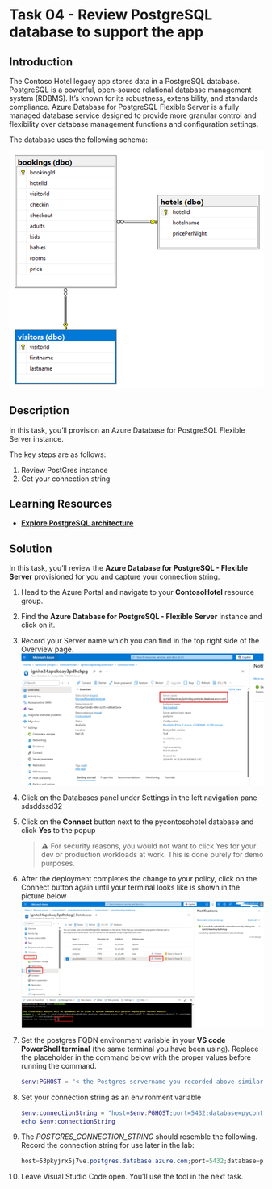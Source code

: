 # Task 04 - Review PostgreSQL database to support the app

## Introduction

The Contoso Hotel legacy app stores data in a PostgreSQL database. PostgreSQL is a powerful, open-source relational database management system (RDBMS). It’s known for its robustness, extensibility, and standards compliance. Azure Database for PostgreSQL Flexible Server is a fully managed database service designed to provide more granular control and flexibility over database management functions and configuration settings. 

The database uses the following schema:

![ContosoHotelsERD.png](../../media/ContosoHotelsERD.png)

## Description

In this task, you’ll provision an Azure Database for PostgreSQL Flexible Server instance. 

The key steps are as follows:

1. Review PostGres instance
1. Get your connection string

## Learning Resources

- [**Explore PostgreSQL architecture**](https://learn.microsoft.com/en-us/training/modules/explore-postgresql-architecture/ )

## Solution

In this task, you’ll review the **Azure Database for PostgreSQL - Flexible Server** provisioned for you and capture your connection string.

1. Head to the Azure Portal and navigate to your **ContosoHotel** resource group.
1. Find the **Azure Database for PostgreSQL - Flexible Server** instance and click on it.
1. Record your Server name which you can find in the top right side of the Overview page.
    ![sdsa42232.png](../../media/sdsa42232.png)
1. Click on the Databases panel under Settings in the left navigation pane sdsddssd32
1. Click on the **Connect** button next to the pycontosohotel database and click **Yes** to the popup

    > :warning: For security reasons, you would not want to click Yes for your dev or production workloads at work. This is done purely for demo purposes.

1. After the deployment completes the change to your policy, click on the Connect button again until your terminal looks like is shown in the picture below
    ![sdsddssd32.png](../../media/sdsddssd32.png)

1. Set the postgres FQDN environment variable in your **VS code PowerShell terminal** (the same terminal you have been using). Replace the placeholder in the command below with the proper values before running the command.

    ```powershell
    $env:PGHOST = "< the Postgres servername you recorded above similar to this format: ignite24apokoay3pdhckpg.postgres.database.azure.com >" 
    ```

1. Set your connection string as an environment variable

    ```powershell
    $env:connectionString = "host=$env:PGHOST;port=5432;database=pycontosohotel;user=contosoadmin;password=1234ABcd!;"
    echo $env:connectionString
    ```

1. The *POSTGRES_CONNECTION_STRING* should resemble the following. Record the connection string for use later in the lab: 

    ```powershell
    host=53pkyjrx5j7ve.postgres.database.azure.com;port=5432;database=pycontosohotel;user=contosoadmin;password=1234ABcd!;
    ```

1. Leave Visual Studio Code open. You’ll use the tool in the next task.

